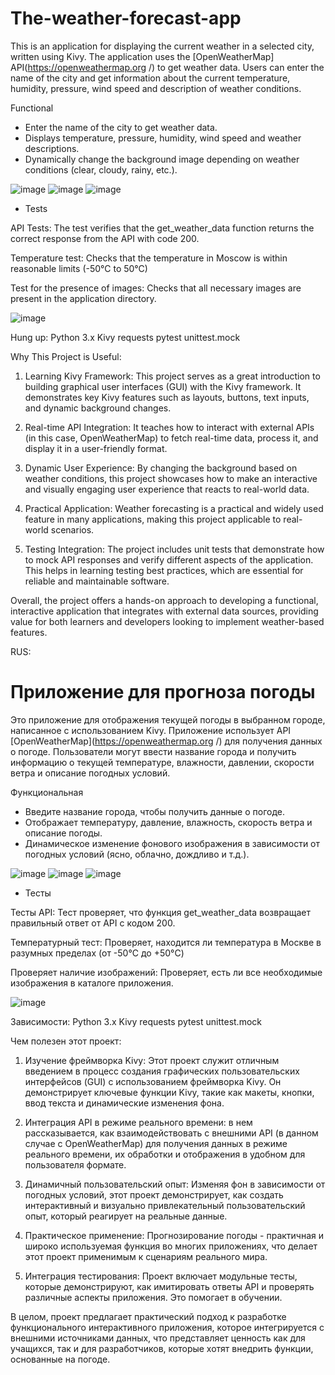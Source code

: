 # The-weather-forecast-app
This is an application for displaying the current weather in a selected city, written using Kivy. The application uses the [OpenWeatherMap] API(https://openweathermap.org /) to get weather data. Users can enter the name of the city and get information about the current temperature, humidity, pressure, wind speed and description of weather conditions.

Functional
- Enter the name of the city to get weather data.
- Displays temperature, pressure, humidity, wind speed and weather descriptions.
- Dynamically change the background image depending on weather conditions (clear, cloudy, rainy, etc.).

![image](https://github.com/user-attachments/assets/29007011-0d2c-4c13-aa52-ae96e3c023b8)    ![image](https://github.com/user-attachments/assets/ee9138ef-53d1-4855-a8ec-cd760d79b4b6)  ![image](https://github.com/user-attachments/assets/c6797d33-605c-4fe1-bb18-0971fa82c15b)




- Tests

API Tests:
The test verifies that the get_weather_data function returns the correct response from the API with code 200.

Temperature test:
Checks that the temperature in Moscow is within reasonable limits (-50°C to 50°C)

Test for the presence of images:
Checks that all necessary images are present in the application directory.

![image](https://github.com/user-attachments/assets/164aefd5-aa8f-4873-ab06-1353e61a8825)


Hung up:
Python 3.x
Kivy
requests
pytest
unittest.mock

Why This Project is Useful:
1) Learning Kivy Framework: This project serves as a great introduction to building graphical user interfaces (GUI) with the Kivy framework. It demonstrates key Kivy features such as layouts, buttons, text inputs, and dynamic background changes.

2) Real-time API Integration: It teaches how to interact with external APIs (in this case, OpenWeatherMap) to fetch real-time data, process it, and display it in a user-friendly format.

3) Dynamic User Experience: By changing the background based on weather conditions, this project showcases how to make an interactive and visually engaging user experience that reacts to real-world data.

4) Practical Application: Weather forecasting is a practical and widely used feature in many applications, making this project applicable to real-world scenarios.

5) Testing Integration: The project includes unit tests that demonstrate how to mock API responses and verify different aspects of the application. This helps in learning testing best practices, which are essential for reliable and maintainable software.

Overall, the project offers a hands-on approach to developing a functional, interactive application that integrates with external data sources, providing value for both learners and developers looking to implement weather-based features.

RUS:
# Приложение для прогноза погоды
Это приложение для отображения текущей погоды в выбранном городе, написанное с использованием Kivy. Приложение использует API [OpenWeatherMap](https://openweathermap.org /) для получения данных о погоде. Пользователи могут ввести название города и получить информацию о текущей температуре, влажности, давлении, скорости ветра и описание погодных условий.

Функциональная
- Введите название города, чтобы получить данные о погоде.
- Отображает температуру, давление, влажность, скорость ветра и описание погоды.
- Динамическое изменение фонового изображения в зависимости от погодных условий (ясно, облачно, дождливо и т.д.).

![image](https://github.com/user-attachments/assets/29007011-0d2c-4c13-aa52-ae96e3c023b8)    ![image](https://github.com/user-attachments/assets/ee9138ef-53d1-4855-a8ec-cd760d79b4b6)  ![image](https://github.com/user-attachments/assets/c6797d33-605c-4fe1-bb18-0971fa82c15b)

- Тесты

Тесты API:
Тест проверяет, что функция get_weather_data возвращает правильный ответ от API с кодом 200.

Температурный тест:
Проверяет, находится ли температура в Москве в разумных пределах (от -50°C до +50°C)

Проверяет наличие изображений:
Проверяет, есть ли все необходимые изображения в каталоге приложения.

![image](https://github.com/user-attachments/assets/164aefd5-aa8f-4873-ab06-1353e61a8825)

Зависимости:
Python 3.x
Kivy
requests
pytest
unittest.mock

Чем полезен этот проект:
1) Изучение фреймворка Kivy: Этот проект служит отличным введением в процесс создания графических пользовательских интерфейсов (GUI) с использованием фреймворка Kivy. Он демонстрирует ключевые функции Kivy, такие как макеты, кнопки, ввод текста и динамические изменения фона.

2) Интеграция API в режиме реального времени: в нем рассказывается, как взаимодействовать с внешними API (в данном случае с OpenWeatherMap) для получения данных в режиме реального времени, их обработки и отображения в удобном для пользователя формате.

3) Динамичный пользовательский опыт: Изменяя фон в зависимости от погодных условий, этот проект демонстрирует, как создать интерактивный и визуально привлекательный пользовательский опыт, который реагирует на реальные данные.

4) Практическое применение: Прогнозирование погоды - практичная и широко используемая функция во многих приложениях, что делает этот проект применимым к сценариям реального мира.

5) Интеграция тестирования: Проект включает модульные тесты, которые демонстрируют, как имитировать ответы API и проверять различные аспекты приложения. Это помогает в обучении.

В целом, проект предлагает практический подход к разработке функционального интерактивного приложения, которое интегрируется с внешними источниками данных, что представляет ценность как для учащихся, так и для разработчиков, которые хотят внедрить функции, основанные на погоде.
